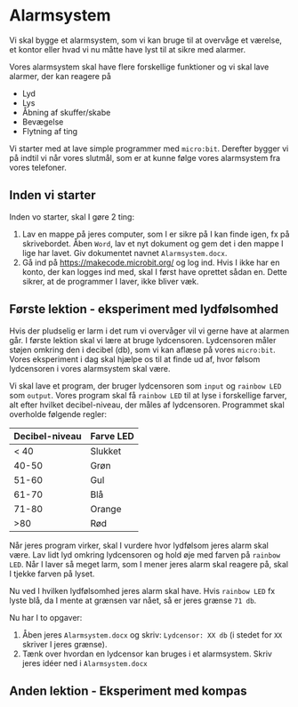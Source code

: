 # Alarmsystem

Vi skal bygge et alarmsystem, som vi kan bruge til at overvåge et værelse, et kontor eller hvad vi nu måtte have lyst til at sikre med alarmer.

Vores alarmsystem skal have flere forskellige funktioner og vi skal lave alarmer, der kan reagere på

- Lyd
- Lys
- Åbning af skuffer/skabe
- Bevægelse
- Flytning af ting

Vi starter med at lave simple programmer med `micro:bit`. Derefter bygger vi på indtil vi når vores slutmål, som er at kunne følge vores alarmsystem fra vores telefoner.

## Inden vi starter

Inden vo starter, skal I gøre 2 ting:

1. Lav en mappe på jeres computer, som I er sikre på I kan finde igen, fx på skrivebordet. Åben `Word`, lav et nyt dokument og gem det i den mappe I lige har lavet. Giv dokumentet navnet `Alarmsystem.docx`.
2. Gå ind på https://makecode.microbit.org/ og log ind. Hvis I ikke har en konto, der kan logges ind med, skal I først have oprettet sådan en. Dette sikrer, at de programmer I laver, ikke bliver væk.

## Første lektion - eksperiment med lydfølsomhed

Hvis der pludselig er larm i det rum vi overvåger vil vi gerne have at alarmen går. I første lektion skal vi lære at bruge lydcensoren. Lydcensoren måler støjen omkring den i decibel (db), som vi kan aflæse på vores `micro:bit`. Vores eksperiment i dag skal hjælpe os til at finde ud af, hvor følsom lydcensoren i vores alarmsystem skal være.

Vi skal lave et program, der bruger lydcensoren som `input` og `rainbow LED` som `output`. Vores program skal få `rainbow LED` til at lyse i forskellige farver, alt efter hvilket decibel-niveau, der måles af lydcensoren. Programmet skal overholde følgende regler:

|Decibel-niveau|Farve LED|
|-------|-------|
|< 40|Slukket|
|40-50|Grøn|
|51-60|Gul|
|61-70|Blå|
|71-80|Orange|
|>80|Rød|

Når jeres program virker, skal I vurdere hvor lydfølsom jeres alarm skal være. Lav lidt lyd omkring lydcensoren og hold øje med farven på `rainbow LED`. Når I laver så meget larm, som I mener jeres alarm skal reagere på, skal I tjekke farven på lyset. 

Nu ved I hvilken lydfølsomhed jeres alarm skal have. Hvis `rainbow LED` fx lyste blå, da I mente at grænsen var nået, så er jeres grænse `71 db`.

Nu har I to opgaver:

1. Åben jeres `Alarmsystem.docx` og skriv: `Lydcensor: XX db` (i stedet for `XX` skriver I jeres grænse).
2. Tænk over hvordan en lydcensor kan bruges i et alarmsystem. Skriv jeres idéer ned i `Alarmsystem.docx`

## Anden lektion - Eksperiment med kompas
